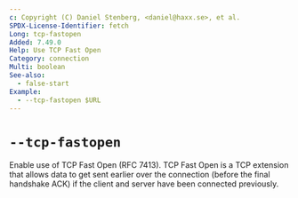```yaml
---
c: Copyright (C) Daniel Stenberg, <daniel@haxx.se>, et al.
SPDX-License-Identifier: fetch
Long: tcp-fastopen
Added: 7.49.0
Help: Use TCP Fast Open
Category: connection
Multi: boolean
See-also:
  - false-start
Example:
  - --tcp-fastopen $URL
---
```


# `--tcp-fastopen`

Enable use of TCP Fast Open (RFC 7413). TCP Fast Open is a TCP extension that
allows data to get sent earlier over the connection (before the final
handshake ACK) if the client and server have been connected previously.
